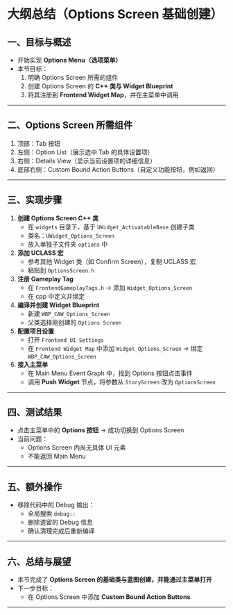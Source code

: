 # 大纲总结（Options Screen 基础创建）

## 一、目标与概述

- 开始实现 **Options Menu（选项菜单）**
- 本节目标：
  1. 明确 Options Screen 所需的组件
  2. 创建 Options Screen 的 **C++ 类与 Widget Blueprint**
  3. 将其注册到 **Frontend Widget Map**，并在主菜单中调用

------

## 二、Options Screen 所需组件

1. 顶部：Tab 按钮
2. 左侧：Option List（展示选中 Tab 的具体设置项）
3. 右侧：Details View（显示当前设置项的详细信息）
4. 底部右侧：Custom Bound Action Buttons（自定义功能按钮，例如返回）

------

## 三、实现步骤

1. **创建 Options Screen C++ 类**
   - 在 `widgets` 目录下，基于 `UWidget_ActivatableBase` 创建子类
   - 类名：`UWidget_Options_Screen`
   - 放入单独子文件夹 `options` 中
2. **添加 UCLASS 宏**
   - 参考其他 Widget 类（如 Confirm Screen），复制 UCLASS 宏
   - 粘贴到 `OptionsScreen.h`
3. **注册 Gameplay Tag**
   - 在 `FrontendGameplayTags.h` → 添加 `Widget_Options_Screen`
   - 在 cpp 中定义并绑定
4. **编译并创建 Widget Blueprint**
   - 新建 `WBP_CAW_Options_Screen`
   - 父类选择刚创建的 `Options Screen`
5. **配置项目设置**
   - 打开 `Frontend UI Settings`
   - 在 `Frontend Widget Map` 中添加 `Widget_Options_Screen` → 绑定 `WBP_CAW_Options_Screen`
6. **接入主菜单**
   - 在 Main Menu Event Graph 中，找到 Options 按钮点击事件
   - 调用 **Push Widget** 节点，将参数从 `StoryScreen` 改为 `OptionsScreen`

------

## 四、测试结果

- 点击主菜单中的 **Options 按钮** → 成功切换到 Options Screen
- 当前问题：
  - Options Screen 内尚无具体 UI 元素
  - 不能返回 Main Menu

------

## 五、额外操作

- 移除代码中的 Debug 输出：
  - 全局搜索 `debug::`
  - 删除遗留的 Debug 信息
  - 确认清理完成后重新编译

------

## 六、总结与展望

- 本节完成了 **Options Screen 的基础类与蓝图创建，并能通过主菜单打开**
- 下一步目标：
  - 在 Options Screen 中添加 **Custom Bound Action Buttons**

------

